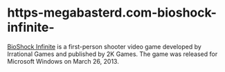# https-megabasterd.com-bioshock-infinite-
[BioShock Infinite](https://megabasterd.com/bioshock-infinite/)  is a first-person shooter video game developed by Irrational Games and published by 2K Games. The game was released for Microsoft Windows on March 26, 2013. 
